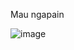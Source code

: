 Mau ngapain 

![image](https://github.com/kafri8889/Tugas-praktikum/assets/54765121/bae7fbe5-e920-4300-9f4b-1c5391c9f3aa)

